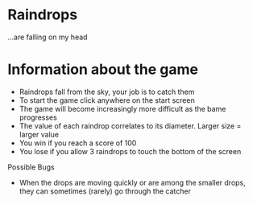 Raindrops
=========
...are falling on my head


Information about the game
==========================
* Raindrops fall from the sky, your job is to catch them
* To start the game click anywhere on the start screen
* The game will become increasingly more difficult as the bame progresses
* The value of each raindrop correlates to its diameter. Larger size = larger value
* You win if you reach a score of 100
* You lose if you allow 3 raindrops to touch the bottom of the screen


Possible Bugs
* When the drops are moving quickly or are among the smaller drops, they can sometimes (rarely) go through the catcher
